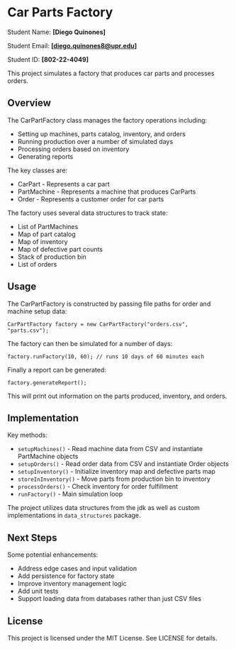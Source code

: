 # Car Parts Factory
Student Name: **[Diego Quinones]**

Student Email: **[diego.quinones8@upr.edu]** 

Student ID: **[802-22-4049]**

This project simulates a factory that produces car parts and processes orders. 

## Overview

The CarPartFactory class manages the factory operations including:

- Setting up machines, parts catalog, inventory, and orders
- Running production over a number of simulated days  
- Processing orders based on inventory
- Generating reports

The key classes are:

- CarPart - Represents a car part
- PartMachine - Represents a machine that produces CarParts 
- Order - Represents a customer order for car parts

The factory uses several data structures to track state:

- List of PartMachines
- Map of part catalog
- Map of inventory 
- Map of defective part counts
- Stack of production bin
- List of orders

## Usage 

The CarPartFactory is constructed by passing file paths for order and machine setup data:
```
CarPartFactory factory = new CarPartFactory("orders.csv", "parts.csv");
```
The factory can then be simulated for a number of days:
```
factory.runFactory(10, 60); // runs 10 days of 60 minutes each
```
Finally a report can be generated:
```
factory.generateReport();
```
This will print out information on the parts produced, inventory, and orders.

## Implementation

Key methods:

- `setupMachines()` - Read machine data from CSV and instantiate PartMachine objects
- `setupOrders()` - Read order data from CSV and instantiate Order objects  
- `setupInventory()` - Initialize inventory map and defective parts map
- `storeInInventory()` - Move parts from production bin to inventory
- `processOrders()` - Check inventory for order fulfillment
- `runFactory()` - Main simulation loop

The project utilizes data structures from the jdk as well as custom implementations in `data_structures` package.

## Next Steps 

Some potential enhancements:

- Address edge cases and input validation
- Add persistence for factory state  
- Improve inventory management logic
- Add unit tests
- Support loading data from databases rather than just CSV files

## License

This project is licensed under the MIT License. See LICENSE for details.